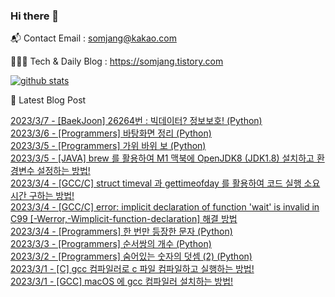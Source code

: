 ### Hi there 👋

📬  Contact Email : somjang@kakao.com

👨🏻‍💻  Tech & Daily Blog : https://somjang.tistory.com

[![github stats](https://github-readme-stats.vercel.app/api?username=SOMJANG&show_icons=true&hide_border=False)](https://somjang.tistory.com)

🤩 Latest Blog Post

[2023/3/7 - [BaekJoon] 26264번 : 빅데이터? 정보보호! (Python)](https://somjang.tistory.com/entry/BaekJoon-26264%EB%B2%88-%EB%B9%85%EB%8D%B0%EC%9D%B4%ED%84%B0-%EC%A0%95%EB%B3%B4%EB%B3%B4%ED%98%B8-Python) <br>
[2023/3/6 - [Programmers] 바탕화면 정리 (Python)](https://somjang.tistory.com/entry/Programmers-%EB%B0%94%ED%83%95%ED%99%94%EB%A9%B4-%EC%A0%95%EB%A6%AC-Python) <br>
[2023/3/5 - [Programmers] 가위 바위 보 (Python)](https://somjang.tistory.com/entry/Programmers-%EA%B0%80%EC%9C%84-%EB%B0%94%EC%9C%84-%EB%B3%B4-Python) <br>
[2023/3/5 - [JAVA] brew 를 활용하여 M1 맥북에 OpenJDK8 (JDK1.8) 설치하고 환경변수 설정하는 방법!](https://somjang.tistory.com/entry/JAVA-brew-%EB%A5%BC-%ED%99%9C%EC%9A%A9%ED%95%98%EC%97%AC-M1-%EB%A7%A5%EB%B6%81%EC%97%90-OpenJDK8-JDK18-%EC%84%A4%EC%B9%98%ED%95%98%EA%B3%A0-%ED%99%98%EA%B2%BD%EB%B3%80%EC%88%98-%EC%84%A4%EC%A0%95%ED%95%98%EB%8A%94-%EB%B0%A9%EB%B2%95) <br>
[2023/3/4 - [GCC/C] struct timeval 과 gettimeofday 를 활용하여 코드 실행 소요시간 구하는 방법!](https://somjang.tistory.com/entry/GCCC-struct-timeval-%EA%B3%BC-gettimeofday-%EB%A5%BC-%ED%99%9C%EC%9A%A9%ED%95%98%EC%97%AC-%EC%BD%94%EB%93%9C-%EC%8B%A4%ED%96%89-%EC%86%8C%EC%9A%94%EC%8B%9C%EA%B0%84-%EA%B5%AC%ED%95%98%EB%8A%94-%EB%B0%A9%EB%B2%95) <br>
[2023/3/4 - [GCC/C] error: implicit declaration of function 'wait' is invalid in C99 [-Werror,-Wimplicit-function-declaration] 해결 방법](https://somjang.tistory.com/entry/GCCC-error-implicit-declaration-of-function-wait-is-invalid-in-C99-Werror-Wimplicit-function-declaration-%ED%95%B4%EA%B2%B0-%EB%B0%A9%EB%B2%95) <br>
[2023/3/4 - [Programmers] 한 번만 등장한 문자 (Python)](https://somjang.tistory.com/entry/Programmers-%ED%95%9C-%EB%B2%88%EB%A7%8C-%EB%93%B1%EC%9E%A5%ED%95%9C-%EB%AC%B8%EC%9E%90-Python) <br>
[2023/3/3 - [Programmers] 순서쌍의 개수 (Python)](https://somjang.tistory.com/entry/Programmers-%EC%88%9C%EC%84%9C%EC%8C%8D%EC%9D%98-%EA%B0%9C%EC%88%98-Python) <br>
[2023/3/2 - [Programmers] 숨어있는 숫자의 덧셈 (2) (Python)](https://somjang.tistory.com/entry/Programmers-%EC%88%A8%EC%96%B4%EC%9E%88%EB%8A%94-%EC%88%AB%EC%9E%90%EC%9D%98-%EB%8D%A7%EC%85%88-2-Python) <br>
[2023/3/1 - [C] gcc 컴파일러로 c 파일 컴파일하고 실행하는 방법!](https://somjang.tistory.com/entry/C-gcc-%EC%BB%B4%ED%8C%8C%EC%9D%BC%EB%9F%AC%EB%A1%9C-c-%ED%8C%8C%EC%9D%BC-%EC%BB%B4%ED%8C%8C%EC%9D%BC%ED%95%98%EA%B3%A0-%EC%8B%A4%ED%96%89%ED%95%98%EB%8A%94-%EB%B0%A9%EB%B2%95) <br>
[2023/3/1 - [GCC] macOS 에 gcc 컴파일러 설치하는 방법!](https://somjang.tistory.com/entry/GCC-macOS-%EC%97%90-gcc-%EC%BB%B4%ED%8C%8C%EC%9D%BC%EB%9F%AC-%EC%84%A4%EC%B9%98%ED%95%98%EB%8A%94-%EB%B0%A9%EB%B2%95) <br>
